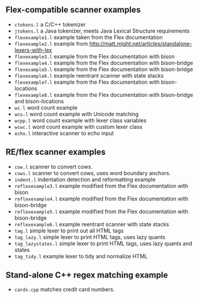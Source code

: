 
Flex-compatible scanner examples
--------------------------------

- `ctokens.l` a C/C++ tokenizer
- `jtokens.l` a Java tokenizer, meets Java Lexical Structure requirements
- `flexexample1.l` example taken from the Flex documentation
- `flexexample2.l` example from <http://matt.might.net/articles/standalone-lexers-with-lex>
- `flexexample3.l` example from the Flex documentation with bison
- `flexexample4.l` example from the Flex documentation with bison-bridge
- `flexexample5.l` example from the Flex documentation with bison-bridge
- `flexexample6.l` example reentrant scanner with state stacks
- `flexexample7.l` example from the Flex documentation with bison-locations
- `flexexample8.l` example from the Flex documentation with bison-bridge and bison-locations
- `wc.l` word count example
- `wcu.l` word count example with Unicode matching
- `wcpp.l` word count example with lexer class variables
- `wcwc.l` word count example with custom lexer class
- `echo.l` interactive scanner to echo input

RE/flex scanner examples
------------------------

- `cow.l` scanner to convert cows.
- `cows.l` scanner to convert cows, uses word boundary anchors.
- `indent.l` indentation detection and reformatting example
- `reflexexample3.l` example modified from the Flex documentation with bison
- `reflexexample4.l` example modified from the Flex documentation with bison-bridge
- `reflexexample5.l` example modified from the Flex documentation with bison-bridge
- `reflexexample6.l` example reentrant scanner with state stacks
- `tag.l` simple lexer to print out all HTML tags
- `tag_lazy.l` simple lexer to print HTML tags, uses lazy quants
- `tag_lazystates.l` simple lexer to print HTML tags, uses lazy quants and states
- `tag_tidy.l` example lexer to tidy and normalize HTML

Stand-alone C++ regex matching example
--------------------------------------

- `cards.cpp` matches credit card numbers.

